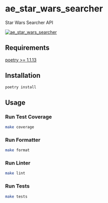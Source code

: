 # ae_star_wars_searcher

Star Wars Searcher API

[![ae_star_wars_searcher](https://circleci.com/gh/ae-lexs/ae_star_wars_searcher.svg?style=svg)](https://circleci.com/gh/ae-lexs/ae_star_wars_searcher)

## Requirements

[poetry >= 1.1.13](https://python-poetry.org/docs/#installation)

## Installation 

```sh
poetry install
```

## Usage

### Run Test Coverage

```sh
make coverage
```

### Run Formatter

```sh
make format
```

### Run Linter

```sh
make lint
```

### Run Tests

```sh
make tests
```